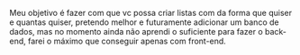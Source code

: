 Meu objetivo é fazer com que vc possa criar listas com da forma que quiser e quantas quiser, pretendo melhor e futuramente adicionar um banco de dados, mas no momento ainda não aprendi o suficiente para fazer o back-end, farei o máximo que conseguir apenas com front-end.